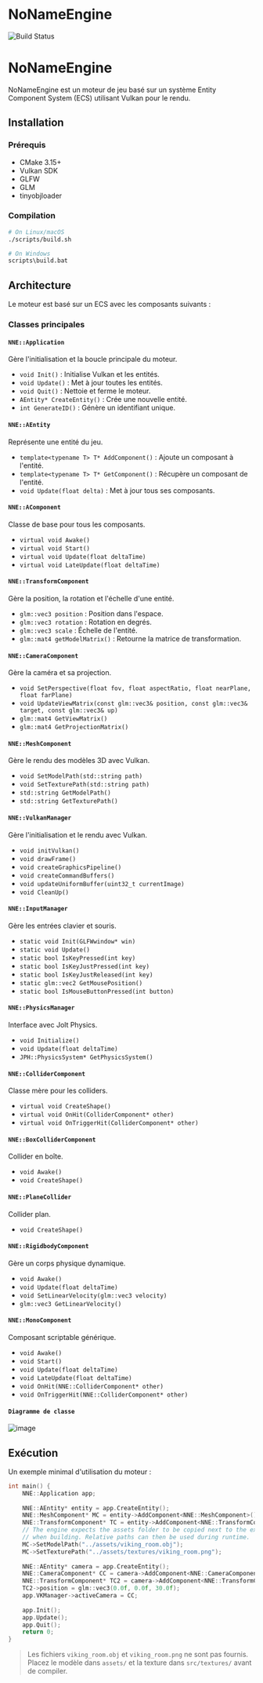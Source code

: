# NoNameEngine
![Build Status](https://github.com/SebastienChevallier/NNEngine/actions/workflows/c-cpp.yml/badge.svg)

# NoNameEngine

NoNameEngine est un moteur de jeu basé sur un système Entity Component System (ECS) utilisant Vulkan pour le rendu.

## Installation

### Prérequis
- CMake 3.15+
- Vulkan SDK
- GLFW
- GLM
- tinyobjloader

### Compilation

```sh
# On Linux/macOS
./scripts/build.sh

# On Windows
scripts\build.bat
```

## Architecture

Le moteur est basé sur un ECS avec les composants suivants :

### Classes principales

#### `NNE::Application`
Gère l'initialisation et la boucle principale du moteur.

- `void Init()` : Initialise Vulkan et les entités.
- `void Update()` : Met à jour toutes les entités.
- `void Quit()` : Nettoie et ferme le moteur.
- `AEntity* CreateEntity()` : Crée une nouvelle entité.
- `int GenerateID()` : Génère un identifiant unique.

#### `NNE::AEntity`
Représente une entité du jeu.

- `template<typename T> T* AddComponent()` : Ajoute un composant à l'entité.
- `template<typename T> T* GetComponent()` : Récupère un composant de l'entité.
- `void Update(float delta)` : Met à jour tous ses composants.

#### `NNE::AComponent`
Classe de base pour tous les composants.

- `virtual void Awake()`
- `virtual void Start()`
- `virtual void Update(float deltaTime)`
- `virtual void LateUpdate(float deltaTime)`

#### `NNE::TransformComponent`
Gère la position, la rotation et l'échelle d'une entité.

- `glm::vec3 position` : Position dans l'espace.
- `glm::vec3 rotation` : Rotation en degrés.
- `glm::vec3 scale` : Échelle de l'entité.
- `glm::mat4 getModelMatrix()` : Retourne la matrice de transformation.

#### `NNE::CameraComponent`
Gère la caméra et sa projection.

- `void SetPerspective(float fov, float aspectRatio, float nearPlane, float farPlane)`
- `void UpdateViewMatrix(const glm::vec3& position, const glm::vec3& target, const glm::vec3& up)`
- `glm::mat4 GetViewMatrix()`
- `glm::mat4 GetProjectionMatrix()`

#### `NNE::MeshComponent`
Gère le rendu des modèles 3D avec Vulkan.

- `void SetModelPath(std::string path)`
- `void SetTexturePath(std::string path)`
- `std::string GetModelPath()`
- `std::string GetTexturePath()`

#### `NNE::VulkanManager`
Gère l'initialisation et le rendu avec Vulkan.

- `void initVulkan()`
- `void drawFrame()`
- `void createGraphicsPipeline()`
- `void createCommandBuffers()`
- `void updateUniformBuffer(uint32_t currentImage)`
- `void CleanUp()`

#### `NNE::InputManager`
Gère les entrées clavier et souris.

- `static void Init(GLFWwindow* win)`
- `static void Update()`
- `static bool IsKeyPressed(int key)`
- `static bool IsKeyJustPressed(int key)`
- `static bool IsKeyJustReleased(int key)`
- `static glm::vec2 GetMousePosition()`
- `static bool IsMouseButtonPressed(int button)`

#### `NNE::PhysicsManager`
Interface avec Jolt Physics.

- `void Initialize()`
- `void Update(float deltaTime)`
- `JPH::PhysicsSystem* GetPhysicsSystem()`

#### `NNE::ColliderComponent`
Classe mère pour les colliders.

- `virtual void CreateShape()`
- `virtual void OnHit(ColliderComponent* other)`
- `virtual void OnTriggerHit(ColliderComponent* other)`

#### `NNE::BoxColliderComponent`
Collider en boîte.

- `void Awake()`
- `void CreateShape()`

#### `NNE::PlaneCollider`
Collider plan.

- `void CreateShape()`

#### `NNE::RigidbodyComponent`
Gère un corps physique dynamique.

- `void Awake()`
- `void Update(float deltaTime)`
- `void SetLinearVelocity(glm::vec3 velocity)`
- `glm::vec3 GetLinearVelocity()`

#### `NNE::MonoComponent`
Composant scriptable générique.

- `void Awake()`
- `void Start()`
- `void Update(float deltaTime)`
- `void LateUpdate(float deltaTime)`
- `void OnHit(NNE::ColliderComponent* other)`
- `void OnTriggerHit(NNE::ColliderComponent* other)`

#### `Diagramme de classe`
![image](https://github.com/user-attachments/assets/39aa283d-5a06-489e-ba82-c189747c2691)



## Exécution

Un exemple minimal d'utilisation du moteur :

```cpp
int main() {
    NNE::Application app;
    
    NNE::AEntity* entity = app.CreateEntity();
    NNE::MeshComponent* MC = entity->AddComponent<NNE::MeshComponent>();
    NNE::TransformComponent* TC = entity->AddComponent<NNE::TransformComponent>();
    // The engine expects the assets folder to be copied next to the executable
    // when building. Relative paths can then be used during runtime.
    MC->SetModelPath("../assets/viking_room.obj");
    MC->SetTexturePath("../assets/textures/viking_room.png");
    
    NNE::AEntity* camera = app.CreateEntity();
    NNE::CameraComponent* CC = camera->AddComponent<NNE::CameraComponent>();
    NNE::TransformComponent* TC2 = camera->AddComponent<NNE::TransformComponent>();
    TC2->position = glm::vec3(0.0f, 0.0f, 30.0f);
    app.VKManager->activeCamera = CC;
    
    app.Init();
    app.Update();
    app.Quit();
    return 0;
}
```
> Les fichiers `viking_room.obj` et `viking_room.png` ne sont pas fournis. Placez le modèle dans `assets/` et la texture dans `src/textures/` avant de compiler.
